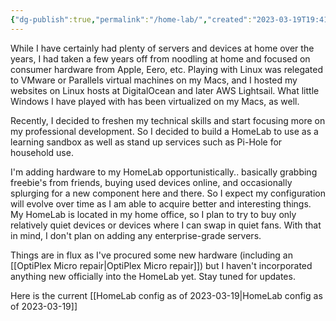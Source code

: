```yaml
---
{"dg-publish":true,"permalink":"/home-lab/","created":"2023-03-19T19:41:40.835-04:00","updated":"2023-04-06T18:51:36.969-04:00"}
---
```


While I have certainly had plenty of servers and devices at home over the years, I had taken a few years off from noodling at home and focused on consumer hardware from Apple, Eero, etc.  Playing with Linux was relegated to VMware or Parallels virtual machines on my Macs, and I hosted my websites on Linux hosts at DigitalOcean and later AWS Lightsail.  What little Windows I have played with has been virtualized on my Macs, as well.

Recently, I decided to freshen my technical skills and start focusing more on my professional development.  So I decided to build a HomeLab to use as a learning sandbox as well as stand up services such as Pi-Hole for household use.

I'm adding hardware to my HomeLab opportunistically..  basically grabbing freebie's from friends, buying used devices online, and occasionally splurging for a new component here and there.  So I expect my configuration will evolve over time as I am able to acquire better and interesting things.  My HomeLab is located in my home office, so I plan to try to buy only relatively quiet devices or devices where I can swap in quiet fans.  With that in mind, I don't plan on adding any enterprise-grade servers.

Things are in flux as I've procured some new hardware (including an [[OptiPlex Micro repair\|OptiPlex Micro repair]]) but I haven't incorporated anything new officially into the HomeLab yet. Stay tuned for updates.

Here is the current [[HomeLab config as of 2023-03-19\|HomeLab config as of 2023-03-19]]
